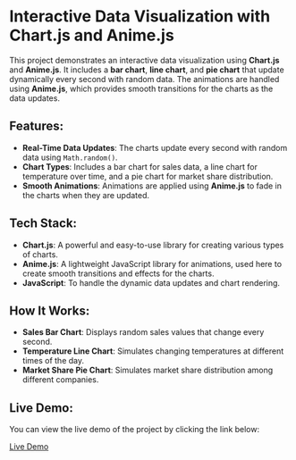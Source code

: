 # Interactive Data Visualization with Chart.js and Anime.js

This project demonstrates an interactive data visualization using **Chart.js** and **Anime.js**. It includes a **bar chart**, **line chart**, and **pie chart** that update dynamically every second with random data. The animations are handled using **Anime.js**, which provides smooth transitions for the charts as the data updates.

## Features:
- **Real-Time Data Updates**: The charts update every second with random data using `Math.random()`.
- **Chart Types**: Includes a bar chart for sales data, a line chart for temperature over time, and a pie chart for market share distribution.
- **Smooth Animations**: Animations are applied using **Anime.js** to fade in the charts when they are updated.

## Tech Stack:
- **Chart.js**: A powerful and easy-to-use library for creating various types of charts.
- **Anime.js**: A lightweight JavaScript library for animations, used here to create smooth transitions and effects for the charts.
- **JavaScript**: To handle the dynamic data updates and chart rendering.

## How It Works:
- **Sales Bar Chart**: Displays random sales values that change every second.
- **Temperature Line Chart**: Simulates changing temperatures at different times of the day.
- **Market Share Pie Chart**: Simulates market share distribution among different companies.

## Live Demo:
You can view the live demo of the project by clicking the link below:

[Live Demo](https://chart-aniket.netlify.app/)